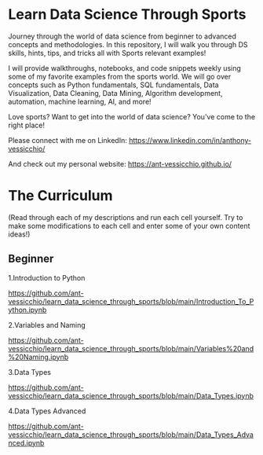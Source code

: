 # Learn Data Science Through Sports

Journey through the world of data science from beginner to advanced concepts and methodologies. In this repository, I will walk you through DS skills, hints, tips, and tricks all with Sports relevant examples! 

I will provide walkthroughs, notebooks, and code snippets weekly using some of my favorite examples from the sports world. We will go over concepts such as Python fundamentals, SQL fundamentals, Data Visualization, Data Cleaning, Data Mining, Algorithm development, automation, machine learning, AI, and more!

Love sports? Want to get into the world of data science? You've come to the right place!

Please connect with me on LinkedIn: https://www.linkedin.com/in/anthony-vessicchio/

And check out my personal website: https://ant-vessicchio.github.io/


# The Curriculum 
(Read through each of my descriptions and run each cell yourself. Try to make some modifications to each cell and enter some of your own content ideas!)

## Beginner 


1.Introduction to Python

https://github.com/ant-vessicchio/learn_data_science_through_sports/blob/main/Introduction_To_Python.ipynb

2.Variables and Naming

https://github.com/ant-vessicchio/learn_data_science_through_sports/blob/main/Variables%20and%20Naming.ipynb

3.Data Types

https://github.com/ant-vessicchio/learn_data_science_through_sports/blob/main/Data_Types.ipynb

4.Data Types Advanced

https://github.com/ant-vessicchio/learn_data_science_through_sports/blob/main/Data_Types_Advanced.ipynb
